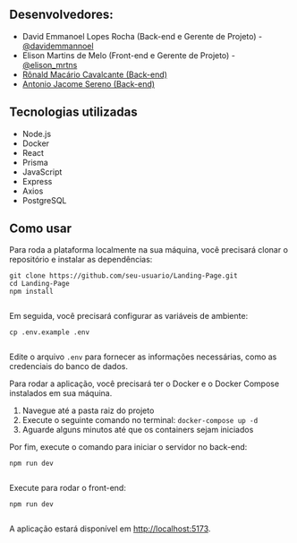   <h2>Desenvolvedores:</h2>
  <ul>
    <li>David Emmanoel Lopes Rocha (Back-end e Gerente de Projeto) - <a href="https://www.instagram.com/davidemmannoel/">@davidemmannoel</a></li>
    <li>Elison Martins de Melo (Front-end e Gerente de Projeto) - <a href="https://www.instagram.com/elison_mrtns/">@elison_mrtns
    <li> Rônald Macário Cavalcante (Back-end)</li>
    <li>Antonio Jacome Sereno (Back-end)</li>
    
    

</a></li>
  </ul>
  <h2>Tecnologias utilizadas</h2>
  <ul>
    <li>Node.js</li>
    <li>Docker</li>
    <li>React</li>
    <li>Prisma</li>
    <li>JavaScript</li>
    <li>Express</li>
    <li>Axios</li>
    <li>PostgreSQL</li>
  </ul>
  
  <h2>Como usar</h2>
  <p>Para roda a plataforma localmente na sua máquina, você precisará clonar o repositório e instalar as dependências:</p>
  <pre><code>git clone https://github.com/seu-usuario/Landing-Page.git
cd Landing-Page
npm install
  </code></pre>
  
  <p>Em seguida, você precisará configurar as variáveis de ambiente:</p>
  <pre><code>cp .env.example .env
  </code></pre>
  
  <p>Edite o arquivo <code>.env</code> para fornecer as informações necessárias, como as credenciais do banco de dados.</p>
  <p>Para rodar a aplicação, você precisará ter o Docker e o Docker Compose instalados em sua máquina.</p>
<ol>
  <li>Navegue até a pasta raiz do projeto</li>
  <li>Execute o seguinte comando no terminal: <code>docker-compose up -d</code></li>
  <li>Aguarde alguns minutos até que os containers sejam iniciados</li>
</ol>
  
  <p>Por fim, execute o comando para iniciar o servidor no back-end:</p>
  <pre><code>npm run dev
  </code></pre>
  <p>Execute para rodar o front-end:</p>
  <pre><code>npm run dev
  </code></pre>
  
  <p>A aplicação estará disponível em <a href="http://localhost:5173">http://localhost:5173</a>.</p>
